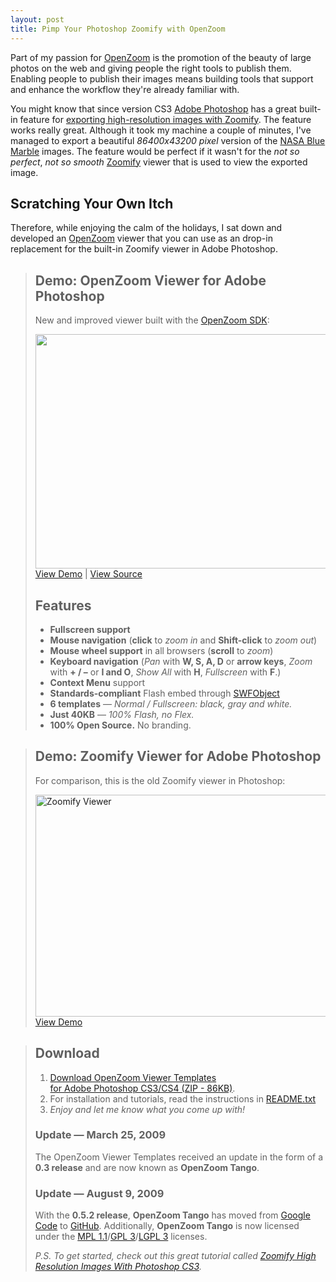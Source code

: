 ```yaml
---
layout: post
title: Pimp Your Photoshop Zoomify with OpenZoom
---
```

Part of my passion for <a href="http://openzoom.org/">OpenZoom</a> is the promotion of the beauty of large photos on the web and giving people the right tools to publish them. Enabling people to publish their images means building tools that support and enhance the workflow they&#x27;re already familiar with.

You might know that since version CS3 <a href="http://www.adobe.com/products/photoshop/photoshop/">Adobe Photoshop</a> has a great built-in feature for <a href="http://www.zoomify.com/photoshop.htm">exporting high-resolution images with Zoomify</a>. The feature works really great. Although it took my machine a couple of minutes, I&#x27;ve managed to export a beautiful <em>86400x43200 pixel</em> version of the <a href="http://visibleearth.nasa.gov/view_set.php?categoryID=2355">NASA Blue Marble</a> images. The feature would be perfect if it wasn&#x27;t for the <em>not so perfect</em>, <em>not so smooth</em> <a href="http://www.zoomify.com/">Zoomify</a> viewer that is used to view the exported image.

<h2>Scratching Your Own Itch</h2>
Therefore, while enjoying the calm of the holidays, I sat down and developed an <a href="http://openzoom.org/">OpenZoom</a> viewer that you can use as an drop-in replacement for the built-in Zoomify viewer in Adobe Photoshop.

<blockquote class="info">
<h2>Demo: OpenZoom Viewer for Adobe Photoshop</h2>
New and improved viewer built with the <a href="http://openzoom.org/">OpenZoom SDK</a>:

<a href="/blog/examples/2008/12/23/photoshop-openzoom-viewer/openzoom/" title="OpenZoom Viewer for Adobe Photoshop"><img src="http://farm3.static.flickr.com/2134/2041196959_db9cc76bbc.jpg" width="500" height="375" alt="" /></a>
<a href="/blog/examples/2008/12/23/photoshop-openzoom-viewer/openzoom/">View Demo</a> | <a href="http://github.com/openzoom/nano/raw/1b0dbf94c5083c07afdd0dc134ac2acfd267b277/src/OpenZoomViewer.as">View Source</a>
<h2>Features</h2>
<ul>
  <li><strong>Fullscreen support</strong></li>
  <li><strong>Mouse navigation</strong> (<strong>click</strong> to <em>zoom in</em> and <strong>Shift-click</strong> to <em>zoom out</em>)</li>
  <li><strong>Mouse wheel support</strong> in all browsers (<strong>scroll</strong> to <em>zoom</em>)</li>
  <li><strong>Keyboard navigation</strong> (<em>Pan</em> with <strong>W, S, A, D</strong> or <strong>arrow keys</strong>, <em>Zoom</em> with <strong>+ / &ndash;</strong> or <strong>I and O</strong>, <em>Show All</em> with <strong>H</strong>, <em>Fullscreen</em> with <strong>F</strong>.)</li>
  <li><strong>Context Menu</strong> support</li>
  <li><strong>Standards-compliant</strong> Flash embed through <a href="http://swfobject.googlecode.com/">SWFObject</a></li>
  <li><strong>6 templates</strong> &mdash; <em>Normal / Fullscreen: black, gray and white.</em></li>
  <li><strong>Just 40KB</strong> &mdash; <em>100% Flash, no Flex.</em></li>
  <li><strong>100% Open Source.</strong> No branding.</li>
</ul>
</blockquote>

<blockquote class="info">
<h2>Demo: Zoomify Viewer for Adobe Photoshop</h2>
For comparison, this is the old Zoomify viewer in Photoshop:

<a href="/blog/examples/2008/12/23/photoshop-openzoom-viewer/zoomify/" title="Zoomify Viewer for Adobe Photoshop"><img src="http://farm4.static.flickr.com/3119/3131151323_30940a5f34.jpg" width="500" height="355" alt="Zoomify Viewer" /></a>
<a href="/blog/examples/2008/12/23/photoshop-openzoom-viewer/zoomify/">View Demo</a>
</blockquote>

<blockquote class="info">
<h2>Download</h2>
<ol>
<li><a href="http://openzoom.org/tango/download/latest/zip/">Download OpenZoom Viewer Templates <br/>for Adobe Photoshop CS3/CS4 (ZIP - 86KB)</a>.</li>
<li>For installation and tutorials, read the instructions in <a href="http://github.com/openzoom/tango/raw/master/README.txt">README.txt</a></li>
<li><em>Enjoy and let me know what you come up with!</em></li>
</ol>

<h3>Update &mdash; March 25, 2009</h3>
The OpenZoom Viewer Templates received an update in the form of a <strong>0.3 release</strong> and are now known as <strong>OpenZoom Tango</strong>.

<h3>Update &mdash; August 9, 2009</h3>
With the <strong>0.5.2 release</strong>, <strong>OpenZoom Tango</strong> has moved from <a href="http://open-zoom.googlecode.com/">Google Code</a> to <a href="http://github.com/openzoom/tango/">GitHub</a>. Additionally, <strong>OpenZoom Tango</strong> is now licensed under the <a href="http://www.mozilla.org/MPL/MPL-1.1.txt">MPL 1.1</a>/<a href="http://www.gnu.org/licenses/gpl-3.0.txt">GPL 3</a>/<a href="http://www.gnu.org/licenses/lgpl-3.0.txt">LGPL 3</a> licenses.

<em>P.S. To get started, check out this great tutorial called <a href="http://www.photoshopessentials.com/photo-editing/zoomify/">Zoomify High Resolution Images With Photoshop CS3</a>.</em>
</blockquote>
